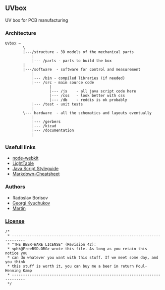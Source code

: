 ## UVbox

UV box for PCB manufacturing

### Architecture

```
UVbox ~
        \
        |---/structure - 3D models of the mechanical parts
            |
            |--- /parts - parts to build the box
        |
        |---/software  - software for control and measurement
            |
            |--- /bin - compiled libraries (if needed)
            |--- /src - main source code
                    |
                    |--- /js    - all java script code here
                    |--- /css   - look better with css
                    |--- /db    - reddis is ok probably
            |--- /test - unit tests
            |
        \--- hardware  - all the schematics and layouts eventually
            |
            |--- /gerbers
            |--- /kicad
            |--- /documentation
            |
```

### Usefull links

 * [node-webkit](https://github.com/rogerwang/node-webkit)
 * [LightTable](http://www.lighttable.com/)
 * [Java Script Styleguide](https://github.com/airbnb/javascript)
 * [Markdown-Cheatsheet](https://github.com/adam-p/markdown-here/wiki/Markdown-Cheatsheet)

### Authors
 * Radoslav Borisov
 * [Georgi Kyuchukov](mailto:gkyuchukov86@gmail.com)
 * [Martin](mailto:martin@libtec.org)


### [License](http://en.wikipedia.org/wiki/Beerware)

```
/*
 * ----------------------------------------------------------------------------
 * "THE BEER-WARE LICENSE" (Revision 42):
 * <phk@FreeBSD.ORG> wrote this file. As long as you retain this notice you
 * can do whatever you want with this stuff. If we meet some day, and you think
 * this stuff is worth it, you can buy me a beer in return Poul-Henning Kamp
 * ----------------------------------------------------------------------------
 */
```

